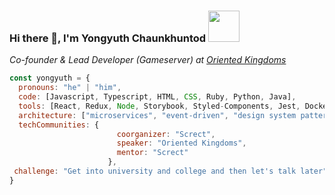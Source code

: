 ### Hi there 👋, I'm Yongyuth Chaunkhuntod <img src="https://i.pinimg.com/originals/11/0e/7c/110e7c1e1c8c8953e787b56fdff866ed.gif" width="50">

<p><em>Co-founder & Lead Developer (Gameserver) at <a href="https://web.oriented.in.th">Oriented Kingdoms</a></em></p>

```javascript
const yongyuth = {
  pronouns: "he" | "him",
  code: [Javascript, Typescript, HTML, CSS, Ruby, Python, Java],
  tools: [React, Redux, Node, Storybook, Styled-Components, Jest, Docker],
  architecture: ["microservices", "event-driven", "design system pattern"],
  techCommunities: {
                        coorganizer: "Screct",
                        speaker: "Oriented Kingdoms",
                        mentor: "Screct"
                      },
 challenge: "Get into university and college and then let's talk later"
}
```
